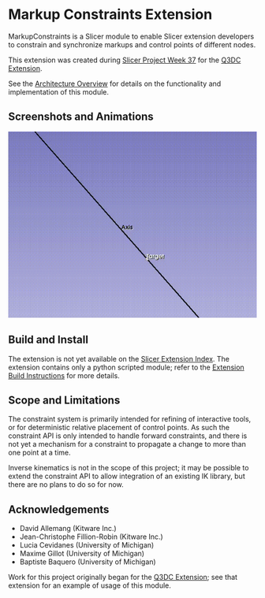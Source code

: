 # Markup Constraints Extension

MarkupConstraints is a Slicer module to enable Slicer extension developers to constrain 
and synchronize markups and control points of different nodes. 

This extension was created during [Slicer Project Week 37][pw37] for the
[Q3DC Extension][q3dc].

See the [Architecture Overview][arch] for details on the functionality and implementation 
of this module.

[q3dc]: https://github.com/DCBIA-OrthoLab/Q3DCExtension
[pw37]: https://projectweek.na-mic.org/PW37_2022_Virtual/Projects/MarkupConstraints/
[arch]: ./Docs/Architecture.md

## Screenshots and Animations

![Sample.gif](./Docs/Sample.gif)

## Build and Install

The extension is not yet available on the [Slicer Extension Index][index]. The extension 
contains only a python scripted module; refer to the [Extension Build Instructions][build]
for more details.

[index]: https://github.com/Slicer/ExtensionsIndex
[build]: https://slicer.readthedocs.io/en/latest/developer_guide/extensions.html#build-an-extension

## Scope and Limitations

The constraint system is primarily intended for refining of interactive tools, or for
deterministic relative placement of control points. As such the constraint API is only
intended to handle forward constraints, and there is not yet a mechanism for a
constraint to propagate a change to more than one point at a time.

Inverse kinematics is not in the scope of this project; it may be possible to extend the
constraint API to allow integration of an existing IK library, but there are no plans to
do so for now.

## Acknowledgements

- David Allemang (Kitware Inc.)
- Jean-Christophe Fillion-Robin (Kitware Inc.)
- Lucia Cevidanes (University of Michigan)
- Maxime Gillot (University of Michigan)
- Baptiste Baquero (University of Michigan)

Work for this project originally began for the [Q3DC Extension][q3dc]; see that extension 
for an example of usage of this module.
